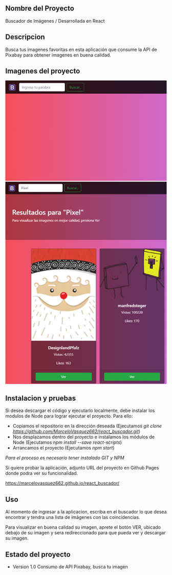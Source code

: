 ## Nombre del Proyecto

Buscador de Imágenes / Desarrollada en React

## Descripcion

Busca tus imagenes favoritas en esta aplicación que consume la API de Pixabay para obtener imagenes en buena calidad.

## Imagenes del proyecto 

![Inicio](https://raw.githubusercontent.com/MarceloVasquez662/react_buscador/master/imagenesProyecto/Inicio.png)
![Resultado](https://raw.githubusercontent.com/MarceloVasquez662/react_buscador/master/imagenesProyecto/Resultado.png)

## Instalacion y pruebas

Si desea descargar el código y ejecutarlo localmente, debe instalar los modulos de Node para lograr ejecutar el proyecto. Para ello:

- Copiamos el repositorio en la dirección deseada (Ejecutamos *git clone https://github.com/MarceloVasquez662/react_buscador.git*)
- Nos desplazamos dentro del proyecto e instalamos los módulos de Node (Ejecutamos *npm install --save react-scripts*)
- Arrancamos el proyecto (Ejecutamos *npm start*)

*Para el proceso es necesario tener instalado GIT y NPM*

Si quiere probar la aplicación, adjunto URL del proyecto en Github Pages donde podra ver su funcionalidad. 

https://marcelovasquez662.github.io/react_buscador/

## Uso

Al momento de ingresar a la aplicacion, escriba en el buscador lo que desea encontrar y tendra una lista de imágenes con las coincidencias. 

Para visualizar en buena calidad su imagen, aprete el botón VER, ubicado debajo de su imagen y sera redireccionado para que pueda ver y descargar su imagen. 

## Estado del proyecto

- Version 1.0
Consumo de API Pixabay, busca tu imagen
